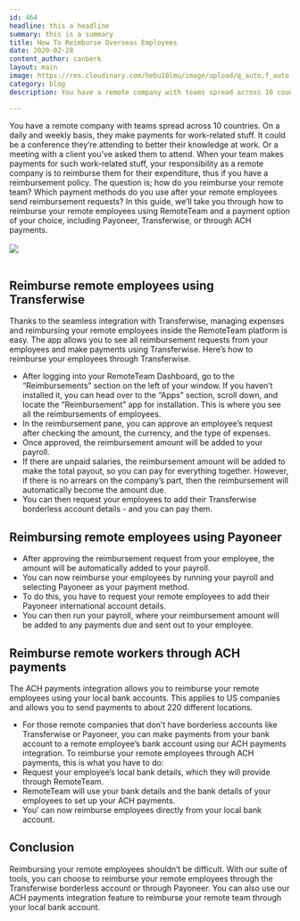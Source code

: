 ```yaml
---
id: 464
headline: this a headline
summary: this is a summary
title: How To Reimburse Overseas Employees
date: 2020-02-28
content_author: canberk
layout: main
image: https://res.cloudinary.com/hebu10lmu/image/upload/q_auto,f_auto,w_600/v1581949255/54.80.5.68/reimbursement-request-cfaf1c83c428d6eddbe25a4c10a8199b586f76903e4edd27be83c66a8404da93_ocvyyz.jpg
category: blog
description: You have a remote company with teams spread across 10 countries. On a daily and weekly basis, they make payments for work-related stuff. 

---
```


You have a remote company with teams spread across 10 countries. On a daily and weekly basis, they make payments for work-related stuff. It could be a conference they’re attending to better their knowledge at work. Or a meeting with a client you’ve asked them to attend. When your team makes payments for such work-related stuff, your responsibility as a remote company is to reimburse them for their expenditure, thus if you have a reimbursement policy. The question is; how do you reimburse your remote team? Which payment methods do you use after your remote employees send reimbursement requests? In this guide, we’ll take you through how to reimburse your remote employees using RemoteTeam and a payment option of your choice, including Payoneer, Transferwise, or through ACH payments. 
<br/>
<br/>
![](https://res.cloudinary.com/hebu10lmu/image/upload/v1581949255/54.80.5.68/reimbursement-request-cfaf1c83c428d6eddbe25a4c10a8199b586f76903e4edd27be83c66a8404da93_ocvyyz.jpg)
<br/>
<br/>

Reimburse remote employees using Transferwise
---------------------------------------------

Thanks to the seamless integration with Transferwise, managing expenses and reimbursing your remote employees inside the RemoteTeam platform is easy. The app allows you to see all reimbursement requests from your employees and make payments using Transferwise. Here’s how to reimburse your employees through Transferwise.

*   After logging into your RemoteTeam Dashboard, go to the “Reimbursements” section on the left of your window. If you haven’t installed it, you can head over to the “Apps” section, scroll down, and locate the “Reimbursement” app for installation. This is where you see all the reimbursements of employees.
*   In the reimbursement pane, you can approve an employee’s request after checking the amount, the currency, and the type of expenses.
*   Once approved, the reimbursement amount will be added to your payroll.
*   If there are unpaid salaries, the reimbursement amount will be added to make the total payout, so you can pay for everything together. However, if there is no arrears on the company’s part, then the reimbursement will automatically become the amount due.
*   You can then request your employees to add their Transferwise borderless account details - and you can pay them.

Reimbursing remote employees using Payoneer
-------------------------------------------

*   After approving the reimbursement request from your employee, the amount will be automatically added to your payroll.
*   You can now reimburse your employees by running your payroll and selecting Payoneer as your payment method.
*   To do this, you have to request your remote employees to add their Payoneer international account details.
*   You can then run your payroll, where your reimbursement amount will be added to any payments due and sent out to your employee.

Reimburse remote workers through ACH payments
---------------------------------------------

The ACH payments integration allows you to reimburse your remote employees using your local bank accounts. This applies to US companies and allows you to send payments to about 220 different locations.

*   For those remote companies that don’t have borderless accounts like Transferwise or Payoneer, you can make payments from your bank account to a remote employee’s bank account using our ACH payments integration. To reimburse your remote employees through ACH payments, this is what you have to do:
*   Request your employee’s local bank details, which they will provide through RemoteTeam.
*   RemoteTeam will use your bank details and the bank details of your employees to set up your ACH payments.
*   You’ can now reimburse employees directly from your local bank account.

Conclusion
----------

Reimbursing your remote employees shouldn’t be difficult. With our suite of tools, you can choose to reimburse your remote employees through the Transferwise borderless account or through Payoneer. You can also use our ACH payments integration feature to reimburse your remote team through your local bank account.